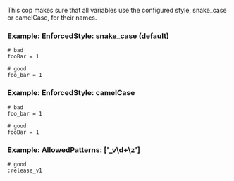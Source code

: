 This cop makes sure that all variables use the configured style,
snake_case or camelCase, for their names.

### Example: EnforcedStyle: snake_case (default)
    # bad
    fooBar = 1

    # good
    foo_bar = 1

### Example: EnforcedStyle: camelCase
    # bad
    foo_bar = 1

    # good
    fooBar = 1

### Example: AllowedPatterns: ['_v\d+\z']
    # good
    :release_v1
